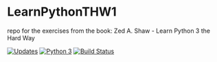 # LearnPythonTHW1
repo for the exercises from the book: Zed A. Shaw - Learn Python 3 the Hard Way

[![Updates](https://pyup.io/repos/github/arturlauth/LearnPythonTHW1/shield.svg)](https://pyup.io/repos/github/arturlauth/LearnPythonTHW1/)
[![Python 3](https://pyup.io/repos/github/arturlauth/LearnPythonTHW1/python-3-shield.svg)](https://pyup.io/repos/github/arturlauth/LearnPythonTHW1/)
[![Build Status](https://travis-ci.com/arturlauth/LearnPythonTHW1.svg?branch=master)](https://travis-ci.com/arturlauth/LearnPythonTHW1)
